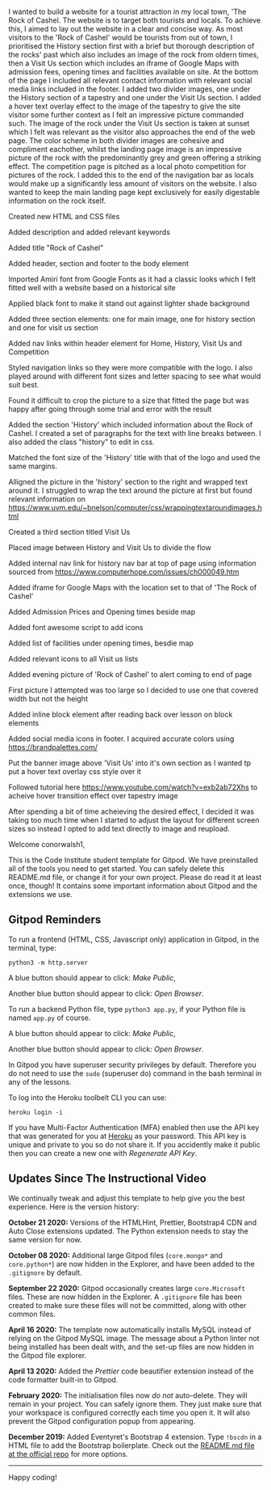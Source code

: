 I wanted to build a website for a tourist attraction in my local town, 'The Rock of Cashel. The website is to target both tourists and locals. To achieve this, I aimed to lay out the website in a clear and concise way. As most visitors to the 'Rock of Cashel' would be tourists from out of town, I prioritised the History section first with a brief but thorough description of the rocks' past which also includes an image of the rock from oldern times, then a Visit Us section which includes an iframe of Google Maps with admission fees, opening times and facilities available on site. At the bottom of the page I included all relevant contact information with relevant social media links included in the footer. I added two divider images, one under the History section of a tapestry and one under the Visit Us section. I added a hover text overlay effect to the image of the tapestry to give the site visitor some further context as I felt an impressive picture commanded such. The image of the rock under the Visit Us section is taken at sunset which I felt was relevant as the visitor also approaches the end of the web page. The color scheme in both divider images are cohesive and compliment eachother, whilst the landing page image is an impressive picture of the rock with the predominantly grey and green offering a striking effect. The competition page is pitched as a local photo competition for pictures of the rock. I added this to the end of the navigation bar as locals would make up a significantly less amount of visitors on the website. I also wanted to keep the main landing page kept exclusively for easily digestable information on the rock itself.

Created new HTML and CSS files

Added description and added relevant keywords

Added title "Rock of Cashel"

Added header, section and footer to the body element

Imported Amiri font from Google Fonts as it had a classic looks which I felt fitted well with a website based on a historical site

Applied black font to make it stand out against lighter shade background

Added three section elements: one for main image, one for history section and one for visit us section

Added nav links within header element for Home, History, Visit Us and Competition 

Styled navigation links so they were more compatible with the logo. I also played around with different font sizes and letter spacing to see what would suit best.

Found it difficult to crop the picture to a size that fitted the page but was happy after going through some trial and error with the result

Added the section 'History' which included information about the Rock of Cashel. I created a set of paragraphs for the text with line breaks between. I also added the class "history" to edit in css.

Matched the font size of the 'History' title with that of the logo and used the same margins.

Alligned the picture in the 'history' section to the right and wrapped text around it. I struggled to wrap the text around the picture at first but found relevant information on https://www.uvm.edu/~bnelson/computer/css/wrappingtextaroundimages.html

Created a third section titled Visit Us

Placed image between History and Visit Us to divide the flow

Added internal nav link for history nav bar at top of page using information sourced from https://www.computerhope.com/issues/ch000049.htm

Added iframe for Google Maps with the location set to that of 'The Rock of Cashel'

Added Admission Prices and Opening times beside map

Added font awesome script to add icons 

Added list of facilities under opening times, besdie map

Added relevant icons to all Visit us lists

Added evening picture of 'Rock of Cashel' to alert coming to end of page

First picture I attempted was too large so I decided to use one that covered width but not the height

Added inline block element after reading back over lesson on block elements

Added social media icons in footer. I acquired accurate colors using https://brandpalettes.com/

Put the banner image above 'Visit Us' into it's own section as I wanted tp put a hover text overlay css style over it

Followed tutorial here https://www.youtube.com/watch?v=exb2ab72Xhs to acheive hover transition effect over tapestry image

After spending a bit of time acheieving the desired effect, I decided it was taking too much time when I started to adjust the layout for different screen sizes so instead I opted to add text directly to image and reupload.
















Welcome conorwalsh1,

This is the Code Institute student template for Gitpod. We have preinstalled all of the tools you need to get started. You can safely delete this README.md file, or change it for your own project. Please do read it at least once, though! It contains some important information about Gitpod and the extensions we use.

## Gitpod Reminders

To run a frontend (HTML, CSS, Javascript only) application in Gitpod, in the terminal, type:

`python3 -m http.server`

A blue button should appear to click: _Make Public_,

Another blue button should appear to click: _Open Browser_.

To run a backend Python file, type `python3 app.py`, if your Python file is named `app.py` of course.

A blue button should appear to click: _Make Public_,

Another blue button should appear to click: _Open Browser_.

In Gitpod you have superuser security privileges by default. Therefore you do not need to use the `sudo` (superuser do) command in the bash terminal in any of the lessons.

To log into the Heroku toolbelt CLI you can use:

`heroku login -i`

If you have Multi-Factor Authentication (MFA) enabled then use the API key that was generated for you at [Heroku](https://dashboard.heroku.com/account) as your password.
This API key is unique and private to you so do not share it. If you accidently make it public then you can create a new one with _Regenerate API Key_.

## Updates Since The Instructional Video

We continually tweak and adjust this template to help give you the best experience. Here is the version history:

**October 21 2020:** Versions of the HTMLHint, Prettier, Bootstrap4 CDN and Auto Close extensions updated. The Python extension needs to stay the same version for now.

**October 08 2020:** Additional large Gitpod files (`core.mongo*` and `core.python*`) are now hidden in the Explorer, and have been added to the `.gitignore` by default.

**September 22 2020:** Gitpod occasionally creates large `core.Microsoft` files. These are now hidden in the Explorer. A `.gitignore` file has been created to make sure these files will not be committed, along with other common files.

**April 16 2020:** The template now automatically installs MySQL instead of relying on the Gitpod MySQL image. The message about a Python linter not being installed has been dealt with, and the set-up files are now hidden in the Gitpod file explorer.

**April 13 2020:** Added the _Prettier_ code beautifier extension instead of the code formatter built-in to Gitpod.

**February 2020:** The initialisation files now _do not_ auto-delete. They will remain in your project. You can safely ignore them. They just make sure that your workspace is configured correctly each time you open it. It will also prevent the Gitpod configuration popup from appearing.

**December 2019:** Added Eventyret's Bootstrap 4 extension. Type `!bscdn` in a HTML file to add the Bootstrap boilerplate. Check out the <a href="https://github.com/Eventyret/vscode-bcdn" target="_blank">README.md file at the official repo</a> for more options.

---

Happy coding!
